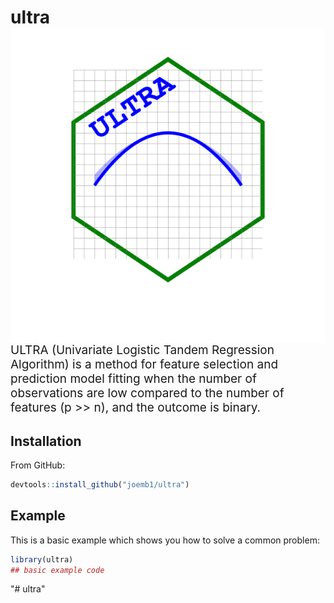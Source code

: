 <style type="text/css">
.main-container {
  max-width: 768px;
  margin-left: auto;
  margin-right: auto;
}
  .nowrap {
    #white-space: nowrap;
    font-size: 19px; 
    -moz-hyphens: none;
    -ms-hyphens: none;
    -webkit-hyphens: none;
    hyphens: none;
  }
</style>  


# ultra <img src="man/figures/logo.svg" align="right" />


<!-- badges: start -->
<!-- badges: end -->
<div class="nowrap">
ULTRA (Univariate Logistic Tandem Regression Algorithm) is a method for feature selection and prediction model fitting when the number of observations are low compared to the number of features (p &gt;&gt; n), and the outcome is binary.
</div>

## Installation

From GitHub:

``` r
devtools::install_github("joemb1/ultra")
```

## Example

This is a basic example which shows you how to solve a common problem:

``` r
library(ultra)
## basic example code
```


"# ultra" 
